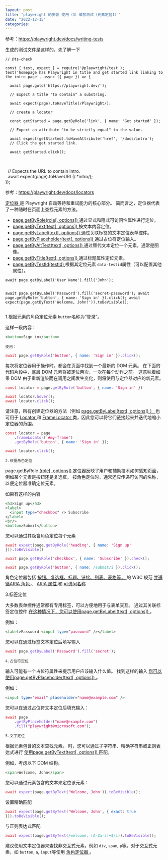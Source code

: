 ```yaml
---
layout: post
title: "playwright 的安装 使用（3）编写测试（元素定位1）"
date: "2022-12-15"
categories: 
---
```

<p>参考：<a href="https://playwright.dev/docs/writing-tests">https://playwright.dev/docs/writing-tests</a></p>

<p>生成的测试文件是这样的，先了解一下</p>

<pre>
<code>// @ts-check

const { test, expect } = require(&#39;@playwright/test&#39;);
test(&#39;homepage has Playwright in title and get started link linking to the intro page&#39;, async ({ page }) =&gt; {

&nbsp; await page.goto(&#39;https://playwright.dev/&#39;);

&nbsp; // Expect a title &quot;to contain&quot; a substring.

&nbsp; await expect(page).toHaveTitle(/Playwright/);

&nbsp; // create a locator

&nbsp; const getStarted = page.getByRole(&#39;link&#39;, { name: &#39;Get started&#39; });

&nbsp; // Expect an attribute &quot;to be strictly equal&quot; to the value.

&nbsp; await expect(getStarted).toHaveAttribute(&#39;href&#39;, &#39;/docs/intro&#39;);
&nbsp; // Click the get started link.

&nbsp; await getStarted.click();</code></pre>

<p>&nbsp;</p>

<p>&nbsp; // Expects the URL to contain intro.<br />
&nbsp; await expect(page).toHaveURL(/.*intro/);<br />
});</p>

<p>参考：<a href="https://playwright.dev/docs/locators">https://playwright.dev/docs/locators</a></p>

<p><a href="https://playwright.dev/docs/api/class-locator" title="定位器">定位器 </a>是 Playwright 自动等待和重试能力的核心部分。 简而言之，定位器代表了一种随时在页面上查找元素的方法。</p>

<ul>
	<li><a href="https://playwright.dev/docs/locators#locate-by-role">page.getByRole(role[, options]) </a>通过显式和隐式可访问性属性进行定位。</li>
	<li><a href="https://playwright.dev/docs/locators#locate-by-text">page.getByText(text[, options]) </a>按文本内容定位。</li>
	<li><a href="https://playwright.dev/docs/locators#locate-by-label">page.getByLabel(text[, options]) </a>通过关联标签的文本定位表单控件。</li>
	<li><a href="https://playwright.dev/docs/locators#locate-by-placeholder">page.getByPlaceholder(text[, options]) </a>通过占位符定位输入。</li>
	<li><a href="https://playwright.dev/docs/locators#locate-by-alt-text">page.getByAltText(text[, options]) </a>通过替代文本定位一个元素，通常是图像。</li>
	<li><a href="https://playwright.dev/docs/locators#locate-by-title">page.getByTitle(text[, options]) </a>通过标题属性定位元素。</li>
	<li><a href="https://playwright.dev/docs/locators#locate-by-testid">page.getByTestId(testId) </a>根据其定位元素 <code>data-testid</code>属性（可以配置其他属性）。</li>
</ul>

<div class="codeBlockContainer_Ckt0 language-js theme-code-block">
<div class="codeBlockContent_biex">
<pre>
<code>await page.getByLabel(&#39;User Name&#39;).fill(&#39;John&#39;);

await page.getByLabel(&#39;Password&#39;).fill(&#39;secret-password&#39;);
await page.getByRole(&#39;button&#39;, { name: &#39;Sign in&#39; }).click();
await expect(page.getByText(&#39;Welcome, John!&#39;)).toBeVisible();</code></pre>

<p>1.根据元素的角色定位元素 <code>button</code>名称为&ldquo;登录&rdquo;。</p>

<p>这样一段内容：</p>

<pre>
<code><span style="color:#393a34"><span style="color:#393a34">&lt;</span><span style="color:#22863a">button</span><span style="color:#393a34">&gt;</span>Sign in<span style="color:#393a34">&lt;/</span><span style="color:#22863a">button</span><span style="color:#393a34">&gt;</span></span></code></pre>

<p><code><span style="color:#393a34"><span style="color:#393a34">使用：</span></span></code></p>

<pre>
<code><span style="color:#393a34"><span style="color:#cf222e">await</span> page<span style="color:#393a34">.</span><span style="color:#8250df">getByRole</span><span style="color:#393a34">(</span><span style="color:#c6105f">&#39;button&#39;</span><span style="color:#393a34">,</span> <span style="color:#393a34">{</span> <span style="color:#005cc5">name</span><span style="color:#d73a49">:</span> <span style="color:#c6105f">&#39;Sign in&#39;</span> <span style="color:#393a34">}</span><span style="color:#393a34">)</span><span style="color:#393a34">.</span><span style="color:#8250df">click</span><span style="color:#393a34">(</span><span style="color:#393a34">)</span><span style="color:#393a34">;</span></span></code></pre>

<p>每次将定位器用于操作时，都会在页面中找到一个最新的 DOM 元素。 在下面的代码片段中，底层 DOM 元素将被定位两次，一次在每个动作之前。 这意味着如果 DOM 由于重新渲染而在调用之间发生变化，则将使用与定位器对应的新元素。</p>

<pre>
<code><span style="color:#393a34"><span style="color:#cf222e">const</span> locator <span style="color:#d73a49">=</span> page<span style="color:#393a34">.</span><span style="color:#8250df">getByRole</span><span style="color:#393a34">(</span><span style="color:#c6105f">&#39;button&#39;</span><span style="color:#393a34">,</span> <span style="color:#393a34">{</span> <span style="color:#005cc5">name</span><span style="color:#d73a49">:</span> <span style="color:#c6105f">&#39;Sign in&#39;</span> <span style="color:#393a34">}</span><span style="color:#393a34">)</span>
</span>
<span style="color:#393a34"><span style="color:#cf222e">await</span> locator<span style="color:#393a34">.</span><span style="color:#8250df">hover</span><span style="color:#393a34">(</span><span style="color:#393a34">)</span><span style="color:#393a34">;</span>
</span><span style="color:#393a34"><span style="color:#cf222e">await</span> locator<span style="color:#393a34">.</span><span style="color:#8250df">click</span><span style="color:#393a34">(</span><span style="color:#393a34">)</span><span style="color:#393a34">;</span></span></code></pre>

<p>请注意，所有创建定位器的方法（例如 <a href="https://playwright.dev/docs/api/class-page#page-get-by-label">page.getByLabel(text[, options]) ） </a>也可用于 <a href="https://playwright.dev/docs/api/class-locator" title=" Locator">Locator </a>和 <a href="https://playwright.dev/docs/api/class-framelocator" title=" FrameLocator">FrameLocator </a>类，因此您可以将它们链接起来并迭代地缩小定位器的范围。</p>

<pre>
<code><span style="color:#393a34"><span style="color:#cf222e">const</span> locator <span style="color:#d73a49">=</span> page
</span><span style="color:#393a34">    <span style="color:#393a34">.</span><span style="color:#8250df">frameLocator</span><span style="color:#393a34">(</span><span style="color:#c6105f">&#39;#my-frame&#39;</span><span style="color:#393a34">)</span>
</span><span style="color:#393a34">    <span style="color:#393a34">.</span><span style="color:#8250df">getByRole</span><span style="color:#393a34">(</span><span style="color:#c6105f">&#39;button&#39;</span><span style="color:#393a34">,</span> <span style="color:#393a34">{</span> <span style="color:#005cc5">name</span><span style="color:#d73a49">:</span> <span style="color:#c6105f">&#39;Sign in&#39;</span> <span style="color:#393a34">}</span><span style="color:#393a34">)</span><span style="color:#393a34">;</span>
</span>
<span style="color:#393a34"><span style="color:#cf222e">await</span> locator<span style="color:#393a34">.</span><span style="color:#8250df">click</span><span style="color:#393a34">(</span><span style="color:#393a34">)</span><span style="color:#393a34">;</span></span></code></pre>

<p><code><span style="color:#393a34"><span style="color:#393a34">2.根据角色定位</span></span></code></p>

<p>page.getByRole <a href="https://playwright.dev/docs/api/class-page#page-get-by-role"> (role[, options]) </a>定位器反映了用户和辅助技术如何感知页面，例如某个元素是按钮还是复选框。 按角色定位时，通常还应传递可访问的名称，以便定位器准确定位元素。</p>

<p>如果有这样的内容</p>

<pre>
<code><span style="color:#393a34"><span style="color:#393a34">&lt;</span><span style="color:#22863a">h3</span><span style="color:#393a34">&gt;</span>Sign up<span style="color:#393a34">&lt;/</span><span style="color:#22863a">h3</span><span style="color:#393a34">&gt;</span>
</span><span style="color:#393a34"><span style="color:#393a34">&lt;</span><span style="color:#22863a">label</span><span style="color:#393a34">&gt;</span>
</span><span style="color:#393a34">  <span style="color:#393a34">&lt;</span><span style="color:#22863a">input</span><span style="color:#22863a"> </span><span style="color:#0550ae">type</span><span style="color:#393a34">=</span><span style="color:#393a34">&quot;</span><span style="color:#c6105f">checkbox</span><span style="color:#393a34">&quot;</span><span style="color:#22863a"> </span><span style="color:#393a34">/&gt;</span> Subscribe
</span><span style="color:#393a34"><span style="color:#393a34">&lt;/</span><span style="color:#22863a">label</span><span style="color:#393a34">&gt;</span>
</span><span style="color:#393a34"><span style="color:#393a34">&lt;</span><span style="color:#22863a">br</span><span style="color:#393a34">/&gt;</span>
</span><span style="color:#393a34"><span style="color:#393a34">&lt;</span><span style="color:#22863a">button</span><span style="color:#393a34">&gt;</span>Submit<span style="color:#393a34">&lt;/</span><span style="color:#22863a">button</span><span style="color:#393a34">&gt;</span></span></code></pre>

<p>您可以通过其隐含角色定位每个元素</p>

<pre>
<code><span style="color:#393a34"><span style="color:#cf222e">await</span> <span style="color:#8250df">expect</span><span style="color:#393a34">(</span>page<span style="color:#393a34">.</span><span style="color:#8250df">getByRole</span><span style="color:#393a34">(</span><span style="color:#c6105f">&#39;heading&#39;</span><span style="color:#393a34">,</span> <span style="color:#393a34">{</span> <span style="color:#005cc5">name</span><span style="color:#d73a49">:</span> <span style="color:#c6105f">&#39;Sign up&#39;</span> <span style="color:#393a34">}</span><span style="color:#393a34">)</span><span style="color:#393a34">)</span><span style="color:#393a34">.</span><span style="color:#8250df">toBeVisible</span><span style="color:#393a34">(</span><span style="color:#393a34">)</span>
</span>
<span style="color:#393a34"><span style="color:#cf222e">await</span> page<span style="color:#393a34">.</span><span style="color:#8250df">getByRole</span><span style="color:#393a34">(</span><span style="color:#c6105f">&#39;checkbox&#39;</span><span style="color:#393a34">,</span> <span style="color:#393a34">{</span> <span style="color:#005cc5">name</span><span style="color:#d73a49">:</span> <span style="color:#c6105f">&#39;Subscribe&#39;</span> <span style="color:#393a34">}</span><span style="color:#393a34">)</span><span style="color:#393a34">.</span><span style="color:#8250df">check</span><span style="color:#393a34">(</span><span style="color:#393a34">)</span><span style="color:#393a34">;</span>
</span>
<span style="color:#393a34"><span style="color:#cf222e">await</span> page<span style="color:#393a34">.</span><span style="color:#8250df">getByRole</span><span style="color:#393a34">(</span><span style="color:#c6105f">&#39;button&#39;</span><span style="color:#393a34">,</span> <span style="color:#393a34">{</span> <span style="color:#005cc5">name</span><span style="color:#d73a49">:</span> <span style="color:#36acaa">/</span><span style="color:#36acaa">submit</span><span style="color:#36acaa">/</span><span style="color:#36acaa">i</span> <span style="color:#393a34">}</span><span style="color:#393a34">)</span><span style="color:#393a34">.</span><span style="color:#8250df">click</span><span style="color:#393a34">(</span><span style="color:#393a34">)</span><span style="color:#393a34">;</span></span></code></pre>

<p>角色定位器包括 <a href="https://www.w3.org/TR/html-aria/#docconformance" rel="noopener noreferrer" target="_blank">按钮、复选框、标题、链接、列表、表格等， </a>的 W3C 规范 <a href="https://www.w3.org/TR/wai-aria-1.2/#roles" rel="noopener noreferrer" target="_blank">并遵循ARIA 角色 </a>、 <a href="https://www.w3.org/TR/wai-aria-1.2/#aria-attributes" rel="noopener noreferrer" target="_blank"> ARIA 属性 </a>和 <a href="https://w3c.github.io/accname/#dfn-accessible-name" rel="noopener noreferrer" target="_blank">可访问名称 </a></p>

<p>3.标签定位</p>

<p>大多数表单控件通常都有专用标签，可以方便地用于与表单交互。 通过其关联标签定位控件 <a href="https://playwright.dev/docs/api/class-page#page-get-by-label"> 在这种情况下，您可以使用page.getByLabel(text[, options]) </a>。</p>

<p>例如：</p>

<pre>
<code><span style="color:#393a34"><span style="color:#393a34">&lt;</span><span style="color:#22863a">label</span><span style="color:#393a34">&gt;</span>Password <span style="color:#393a34">&lt;</span><span style="color:#22863a">input</span><span style="color:#22863a"> </span><span style="color:#0550ae">type</span><span style="color:#393a34">=</span><span style="color:#393a34">&quot;</span><span style="color:#c6105f">password</span><span style="color:#393a34">&quot;</span><span style="color:#22863a"> </span><span style="color:#393a34">/&gt;</span><span style="color:#393a34">&lt;/</span><span style="color:#22863a">label</span><span style="color:#393a34">&gt;</span>
</span></code></pre>

<p>您可以在通过标签文本定位后填写输入</p>

<pre>
<code><span style="color:#393a34"><span style="color:#cf222e">await</span> page<span style="color:#393a34">.</span><span style="color:#8250df">getByLabel</span><span style="color:#393a34">(</span><span style="color:#c6105f">&#39;Password&#39;</span><span style="color:#393a34">)</span><span style="color:#393a34">.</span><span style="color:#8250df">fill</span><span style="color:#393a34">(</span><span style="color:#c6105f">&#39;secret&#39;</span><span style="color:#393a34">)</span><span style="color:#393a34">;</span></span></code></pre>

<p><code><span style="color:#393a34"><span style="color:#393a34">4.占位符定位</span></span></code></p>

<p>输入可能有一个占位符属性来提示用户应该输入什么值。 找到这样的输入 <a href="https://playwright.dev/docs/api/class-page#page-get-by-placeholder"> 您可以使用page.getByPlaceholder(text[, options]) </a>。</p>

<p>例如：</p>

<pre>
<code><span style="color:#393a34"><span style="color:#393a34">&lt;</span><span style="color:#22863a">input</span><span style="color:#22863a"> </span><span style="color:#0550ae">type</span><span style="color:#393a34">=</span><span style="color:#393a34">&quot;</span><span style="color:#c6105f">email</span><span style="color:#393a34">&quot;</span><span style="color:#22863a"> </span><span style="color:#0550ae">placeholder</span><span style="color:#393a34">=</span><span style="color:#393a34">&quot;</span><span style="color:#c6105f">name@example.com</span><span style="color:#393a34">&quot;</span><span style="color:#22863a"> </span><span style="color:#393a34">/&gt;</span></span></code></pre>

<p>您可以在通过占位符文本定位后填充输入：</p>

<pre>
<code><span style="color:#393a34"><span style="color:#cf222e">await</span> page
</span><span style="color:#393a34">    <span style="color:#393a34">.</span><span style="color:#8250df">getByPlaceholder</span><span style="color:#393a34">(</span><span style="color:#c6105f">&quot;name@example.com&quot;</span><span style="color:#393a34">)</span>
</span><span style="color:#393a34">    <span style="color:#393a34">.</span><span style="color:#8250df">fill</span><span style="color:#393a34">(</span><span style="color:#c6105f">&quot;playwright@microsoft.com&quot;</span><span style="color:#393a34">)</span><span style="color:#393a34">;</span></span></code></pre>

<p><code><span style="color:#393a34"><span style="color:#393a34">5.文字定位</span></span></code></p>

<p>根据元素包含的文本查找元素。 时，您可以通过子字符串、精确字符串或正则表达式进行 <a href="https://playwright.dev/docs/api/class-page#page-get-by-text"> 使用page.getByText(text[, options]) </a>匹配。</p>

<p>例如，考虑以下 DOM 结构。</p>

<pre>
<code><span style="color:#393a34"><span style="color:#393a34">&lt;</span><span style="color:#22863a">span</span><span style="color:#393a34">&gt;</span>Welcome, John<span style="color:#393a34">&lt;/</span><span style="color:#22863a">span</span><span style="color:#393a34">&gt;</span></span></code></pre>

<p>您可以通过元素包含的文本来定位该元素：</p>

<pre>
<code><span style="color:#393a34"><span style="color:#cf222e">await</span> <span style="color:#8250df">expect</span><span style="color:#393a34">(</span>page<span style="color:#393a34">.</span><span style="color:#8250df">getByText</span><span style="color:#393a34">(</span><span style="color:#c6105f">&#39;Welcome, John&#39;</span><span style="color:#393a34">)</span><span style="color:#393a34">)</span><span style="color:#393a34">.</span><span style="color:#8250df">toBeVisible</span><span style="color:#393a34">(</span><span style="color:#393a34">)</span><span style="color:#393a34">;</span></span></code></pre>

<p>设置精确匹配</p>

<pre>
<code><span style="color:#393a34"><span style="color:#cf222e">await</span> <span style="color:#8250df">expect</span><span style="color:#393a34">(</span>page<span style="color:#393a34">.</span><span style="color:#8250df">getByText</span><span style="color:#393a34">(</span><span style="color:#c6105f">&#39;Welcome, John&#39;</span><span style="color:#393a34">,</span> <span style="color:#393a34">{</span> <span style="color:#005cc5">exact</span><span style="color:#d73a49">:</span> <span style="color:#005cc5">true</span> <span style="color:#393a34">}</span><span style="color:#393a34">)</span><span style="color:#393a34">)</span><span style="color:#393a34">.</span><span style="color:#8250df">toBeVisible</span><span style="color:#393a34">(</span><span style="color:#393a34">)</span><span style="color:#393a34">;</span></span></code></pre>

<p>与正则表达式匹配</p>

<pre>
<code><span style="color:#393a34"><span style="color:#cf222e">await</span> <span style="color:#8250df">expect</span><span style="color:#393a34">(</span>page<span style="color:#393a34">.</span><span style="color:#8250df">getByText</span><span style="color:#393a34">(</span><span style="color:#36acaa">/</span><span style="color:#36acaa">welcome, [A-Za-z]+$</span><span style="color:#36acaa">/</span><span style="color:#36acaa">i</span><span style="color:#393a34">)</span><span style="color:#393a34">)</span><span style="color:#393a34">.</span><span style="color:#8250df">toBeVisible</span><span style="color:#393a34">(</span><span style="color:#393a34">)</span><span style="color:#393a34">;</span></span></code></pre>

<p>建议使用文本定位器来查找非交互式元素，例如 <code>div</code>, <code>span</code>, <code>p</code>等。对于交互式元素，如 <code>button</code>, <code>a</code>, <code>input</code>等使用 <a href="https://playwright.dev/docs/locators#locate-by-role">角色定位器 </a>。</p>

<p>&nbsp;</p>

<p>&nbsp;</p>
</div>
</div>

